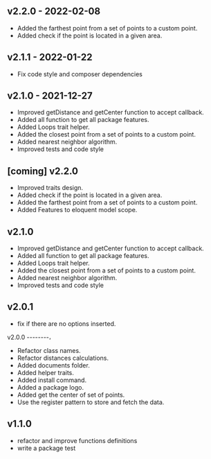 ## v2.2.0 - 2022-02-08

- Added the farthest point from a set of points to a custom point.
- Added check if the point is located in a given area.

## v2.1.1 - 2022-01-22

- Fix code style and composer dependencies

## v2.1.0 - 2021-12-27

- Improved getDistance and getCenter function to accept callback.
- Added all function to get all package features.
- Added Loops trait helper.
- Added the closest point from a set of points to a custom point.
- Added nearest neighbor algorithm.
- Improved tests and code style

## [coming] v2.2.0

- Improved traits design.
- Added check if the point is located in a given area.
- Added the farthest point from a set of points to a custom point.
- Added Features to eloquent model scope.

## v2.1.0

- Improved getDistance and getCenter function to accept callback.
- Added all function to get all package features.
- Added Loops trait helper.
- Added the closest point from a set of points to a custom point.
- Added nearest neighbor algorithm.
- Improved tests and code style

## v2.0.1

- fix if there are no options inserted.

v2.0.0
--------،

- Refactor class names.
- Refactor distances calculations.
- Added documents folder.
- Added helper traits.
- Added install command.
- Added a package logo.
- Added get the center of set of points.
- Use the register pattern to store and fetch the data.

## v1.1.0

- refactor and improve functions definitions
- write a package test
